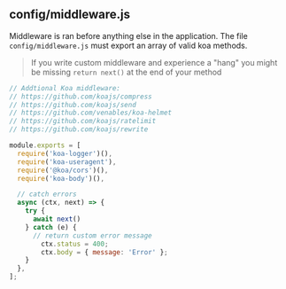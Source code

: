 ## config/middleware.js

Middleware is ran before anything else in the application. The file `config/middleware.js` must export an array of valid koa methods. 

> If you write custom middleware and experience a "hang" you might be missing `return next()` 
at the end of your method

```js
// Addtional Koa middleware:
// https://github.com/koajs/compress
// https://github.com/koajs/send
// https://github.com/venables/koa-helmet
// https://github.com/koajs/ratelimit
// https://github.com/koajs/rewrite

module.exports = [
  require('koa-logger')(),
  require('koa-useragent'),
  require('@koa/cors')(),
  require('koa-body')(),

  // catch errors
  async (ctx, next) => {
    try {
      await next()
    } catch (e) {
      // return custom error message
        ctx.status = 400;
        ctx.body = { message: 'Error' };
    }
  },
];

```